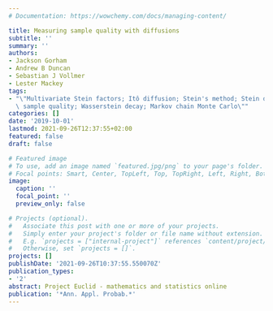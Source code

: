 ```yaml
---
# Documentation: https://wowchemy.com/docs/managing-content/

title: Measuring sample quality with diffusions
subtitle: ''
summary: ''
authors:
- Jackson Gorham
- Andrew B Duncan
- Sebastian J Vollmer
- Lester Mackey
tags:
- "\"Multivariate Stein factors; Itô diffusion; Stein's method; Stein discrepancy;\
  \ sample quality; Wasserstein decay; Markov chain Monte Carlo\""
categories: []
date: '2019-10-01'
lastmod: 2021-09-26T12:37:55+02:00
featured: false
draft: false

# Featured image
# To use, add an image named `featured.jpg/png` to your page's folder.
# Focal points: Smart, Center, TopLeft, Top, TopRight, Left, Right, BottomLeft, Bottom, BottomRight.
image:
  caption: ''
  focal_point: ''
  preview_only: false

# Projects (optional).
#   Associate this post with one or more of your projects.
#   Simply enter your project's folder or file name without extension.
#   E.g. `projects = ["internal-project"]` references `content/project/deep-learning/index.md`.
#   Otherwise, set `projects = []`.
projects: []
publishDate: '2021-09-26T10:37:55.550070Z'
publication_types:
- '2'
abstract: Project Euclid - mathematics and statistics online
publication: '*Ann. Appl. Probab.*'
---
```

